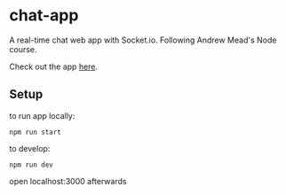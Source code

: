 # chat-app

A real-time chat web app with Socket.io. Following Andrew Mead's Node course.

Check out the app [here](https://chat-app-base-heroku.herokuapp.com/).

## Setup

to run app locally:

```
npm run start
```

to develop:

```
npm run dev
```

open localhost:3000 afterwards
